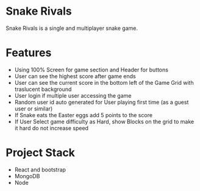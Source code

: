 # Snake Rivals

Snake Rivals is a single and multiplayer snake game.

# Features

- Using 100% Screen for game section and Header for buttons
- User can see the highest score after game ends
- User can see the current score in the bottom left of the Game Grid with traslucent background
- User login if multiple user accessing the game
- Random user id auto generated for User playing first time (as a guest user or similar)
- If Snake eats the Easter eggs add 5 points to the score
- If User Select game difficulty as Hard, show Blocks on the grid to make it hard do not increase speed

# Project Stack

- React and bootstrap
- MongoDB
- Node
